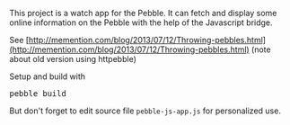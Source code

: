 This project is a watch app for the Pebble. It can fetch and display some online information on the Pebble with the help of the Javascript bridge. 

See [http://memention.com/blog/2013/07/12/Throwing-pebbles.html](http://memention.com/blog/2013/07/12/Throwing-pebbles.html) (note about old version using httpebble)

Setup and build with

<pre>
pebble build
</pre>

But don't forget to edit source file `pebble-js-app.js` for personalized use.
